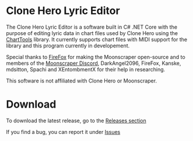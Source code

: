 # Clone Hero Lyric Editor
The Clone Hero Lyric Editor is a software built in C# .NET Core with the purpose of editing lyric data in chart files used by Clone Hero using the [ChartTools](https://github.com/TheBoxyBear/ChartTools) library. It currently supports chart files with MIDI support for the library and this program currently in developement.

Special thanks to [FireFox](https://github.com/FireFox2000000) for making the Moonscraper open-source and to members of the [Moonscraper Discord](https://discord.gg/x3JG3sPv), DarkAngel2096, FireFox, Kanske, mdsitton, Spachi and XEntombmentX for their help in researching.

This software is not affiliated with Clone Hero or Moonscraper.

# Download
To download the latest release, go to the [Releases section](https://github.com/TheBoxyBear/LyricEditor/releases)

If you find a bug, you can report it under [Issues](https://github.com/TheBoxyBear/LyricEditor/issues)
